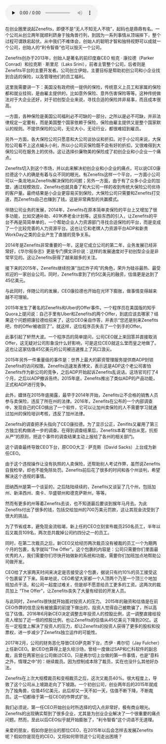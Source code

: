 <audio id="audio" title="107 | Zenefits：一个卖保险的创业公司" controls="" preload="none"><source id="mp3" src="https://static001.geekbang.org/resource/audio/62/d3/62cf62f09d46c7ce5c0f229474dafbd3.mp3"></audio>

在创业圈里说起Zenefits，即便不是“无人不知无人不晓”，起码也是鼎鼎有名。一个公司从创立两年就顺利跻身于独角兽行列，到因为一系列事情从顶端摔下，整个过程可谓跌宕起伏。从中我们不难体会，创始人的聪明才智和独特视野可以成就一个公司，创始人的“利令智昏”也可以毁灭一个公司。

Zenefits创办于2013年，创始人是著名的前印度裔CEO 帕克 · 康拉德（Parker Conrad）和拉克斯 · 斯里尼（Laks Srini），前者主管整个公司，后者则是Zenefits平台的主要开发者。公司创立伊始，主要目标是帮助初创公司和小企业找到合适的保险，以及管理他们的员工福利。

这里我需要讲一下：美国没有政府统一提供的保险，传统意义上员工和家属的保险都和就业挂钩，是由雇主提供的，比如意外保险、意外伤害保险等等。这种传统做法对于大企业还好，对于初创型企业来说，寻找合适的保险并非易事，而且成本很高。

一方面，各种保险是美国公司福利必不可缺的一部分。之所以是必不可缺，并非法律规定一定要有，而是美国整个国家依赖于保险，保险由雇主提供又是整个国家默认的规则。不提供保险的公司，无论大小，无论行业，都很难招到雇员。

另外一方面，各大保险公司只愿意和大公司谈协议和折扣。对于小公司来说，大保险公司看不上这点蝇头小利，所以小公司买保险既不会有好的折扣，又很难得到大保险公司在服务上的优待。这让选择价廉物美的保险成了初创企业和小企业一个痛点。

Zenefits切入到这个市场，并以此来解决初创企业和小企业的痛点，可以说CEO康拉德这个人的确是有着与众不同的眼光。有Zenefits这样一个平台，一方面小公司可以一条龙地从Zenefits解决保险的问题；另外一方面，由于有了众多小企业的加盟，通过规模效应，Zenefits也就具备了和大公司一样的收到传统大保险公司优待的客户量。最终结果是小企业更容易买到保险，大保险公司只需要和Zenefits打交道，而Zenefits自己也赚到了钱。这是非常典型的共赢模式。

伴随公司业务的发展，2014年，Zenefits在原本简单卖保险的平台上又增加了很多功能，比如交通补助、401K养老金计划等。这些东西的引入，让Zenefits的平台不再是简简单单的，一个帮助企业人力资源部门寻找合适保险的平台，而是变成了一个比较完善的人力资源平台。这也让它和老牌人力资源平台ADP和新贵WorkDay之类的企业产生了直接的竞争关系。

2014年是Zenefits非常重要的一年，这是它成立公司的第二年，业务发展已经非常好，《华尔街杂志》更是专门撰文评价说：这样的发展速度对于初创型企业是非常罕见的。这让Zenefits获得了越来越多的关注。

接下来的2015年，Zenefits继续扮演“当红炸子鸡”的角色，荣升为硅谷最热、最受欢迎的一家创业公司。同时，Zenefits拿到了约5亿美元的融资，估值更是达到了45亿美元。

与此同时，伴随公司的发展，CEO康拉德也开始在光环下膨胀，做事情变得越来越不可理喻。

2015年发生了著名的Zenefits和Uber的Offer事件。一个程序员在美国版的知乎Quora上提问说：自己手里有Uber和Zenefits的两个Offer，到底应该去哪家？结果这个问题把康拉德给招来了，这位CEO亲自作答，并表示“您还是别来Zenefits吧，你的Offer被收回了”。就这样，这位程序员失去了一个到手的Offer。

此事引起了轩然大波。一个程序员的简单提问，公司CEO就上来回答并直接取消Offer，这无疑对公司形象没什么好影响，可是这位CEO就这么堂而皇之地做了。这也让这家估值45亿美元的公司被迅速推上了风口浪尖。

2015年另外一件重量级的事件是：世界上最大的薪资管理服务提供商ADP封锁Zenefits的访问权限。Zenefits迅速发表博文，表示这是ADP这个老公司害怕Zenefits作为新公司的竞争，之后ADP开始起诉Zenefits乱说话。这场官司打了4个月，之后以ADP撤诉告终。2015年底，Zenefits推出了类似ADP的产品功能，正式和ADP进行竞争。

此外，媒体在2015年底揭露，最早于2014年开始，Zenefits让不合格的销售人员参与卖保险，违反了所在州的法律。2016年，Zenefits在公布的一个内部调查中，发现自己的CEO搞出了一个软件，它可以让加州卖保险的人不需要学习就通过加州的保险培训考核，违反了加州法律。

Zenefits的调查把矛头指向了CEO康拉德。为了显示公正，Zenifits又雇用了第三方独立机构做进一步的调查。在得到调查结果后，Zenefits本着“坦白从宽，抗拒从严”的原则，把这个事件的调查结果主动上报给了各州的相关部门。

这个调查最终导致CEO下台，原COO大卫 · 萨克斯（David Sacks）上台成为新任CEO。

由于这个违规操作让没有执照的人卖保险，还帮助别人考试作弊，虽然说Zenefits自我检举，却也不能免除处罚。Zenefits前后花了很多的时间和各个州谈判，希望解决这个违规的事情。

田纳西州是第一个谈妥的，之后陆陆续续的，Zenefits又谈妥了几个州，包括加州、新泽西州、南卡、华盛顿州和德克萨斯州，等等。

然而有更多的州等着Zenefits去谈，也不知道最后要谈到猴年马月去。为此Zenefits付出了很多的钱，包括交给加州的700万美元罚款，这让其现金流受到了很大的挑战。

为了节省成本，避免现金流枯竭，新上任的CEO立刻宣布裁员250名员工，半年以后又裁员109名，两次总共裁掉公司约四分之一的员工。

同时，在第二次裁员之后，新CEO又给经历两次裁员没有被裁的员工一个为期两个月的包裹，名字就叫“The Offer”。这个包裹的内容是：公司只需要你们里面最优秀的人，我们需要你们尽快开始做新的系统和功能，需要你们加班加点地帮助公司做开发。

CEO给了大家两天时间来决定是否接受这个包裹，据说只有约10%的员工接受这个包裹留了下来。简单地说，CEO希望大家都一个人顶两个乃至一个顶三个地加班加点干活，和公司一起度过难关，但是却不愿意给员工更多的工资。这两次的裁员加上 “The Offer”，让Zenefits丧失了大量有经验的开发人员。

与此同时，Zenefits很快就开始面对投资人的压力。 2015年的融资和估值是在前CEO作弊的信息没有被披露的前提下做出的，投资人觉得自己被欺骗了，所以高估了估值。2016年6月新CEO决定调整去年投资人的控股比例，这一调整直接给投资人增加了近一倍的控股比例，也让Zenefits的估值从45亿美元下降到20亿。这在一定程度上解决了投资人的压力，却让Zenefits的投资人获得了更多的股权和投票权，进一步减少了Zenefits独立运作的可能性。

2017年2月，公司的财务恶化导致CEO萨克斯下台，杰伊 · 弗尔切（Jay Fulcher）上任新CEO。新CEO也算得上是久经沙场，曾经一度做过SAP和仁科软件的副总裁，且曾在两家创业公司做过CEO。只是弗尔切上台做的第一件事情，也是“意料之外，情理之中”的：继续裁员。因为控制成本除了裁员，实在也没什么其他好办法。

Zenefits在上次大规模裁员和变相裁员之后，这次又裁员40%。很大程度上，导致了这个公司从上坡路走向了下坡路。一个初创公司，创业两年后的2015年就成为了独角兽，估值45亿美元，此后却又一天不如一天，估值不断下降，不断裁员。这一切都缘于第一任CEO的作弊式扩张。

我们必须说，第一任CEO开始创业时所选择的切入点非常好，极有商业眼光。Zenefits的出现确实帮到了很多企业，尤其是为创业企业解决了一个很重要的痛点问题。然而，至此以后CEO似乎就开始膨胀了，“利令智昏”这个词语不无道理。

亲爱的朋友，假如你是创业的那位CEO，在2015年以后会怎样去发展Zenefits呢？假如你是现在的CEO，又将如何带领这个公司走出困境？


